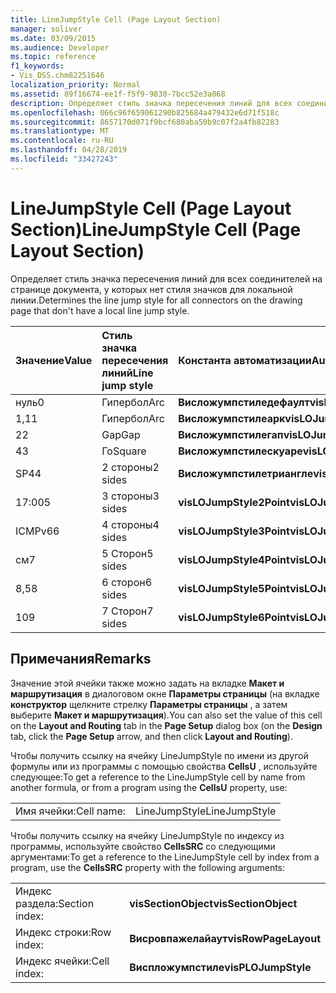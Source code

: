 ```yaml
---
title: LineJumpStyle Cell (Page Layout Section)
manager: soliver
ms.date: 03/09/2015
ms.audience: Developer
ms.topic: reference
f1_keywords:
- Vis_DSS.chm82251646
localization_priority: Normal
ms.assetid: 89f16674-ee1f-f5f9-9830-7bcc52e3a068
description: Определяет стиль значка пересечения линий для всех соединителей на странице документа, у которых нет стиля значков для локальной линии.
ms.openlocfilehash: 066c96f659061290b825684a479432e6d71f518c
ms.sourcegitcommit: 8657170d071f9bcf680aba50b9c07f2a4fb82283
ms.translationtype: MT
ms.contentlocale: ru-RU
ms.lasthandoff: 04/28/2019
ms.locfileid: "33427243"
---
```

# <a name="linejumpstyle-cell-page-layout-section"></a><span data-ttu-id="cc0a1-103">LineJumpStyle Cell (Page Layout Section)</span><span class="sxs-lookup"><span data-stu-id="cc0a1-103">LineJumpStyle Cell (Page Layout Section)</span></span>

<span data-ttu-id="cc0a1-104">Определяет стиль значка пересечения линий для всех соединителей на странице документа, у которых нет стиля значков для локальной линии.</span><span class="sxs-lookup"><span data-stu-id="cc0a1-104">Determines the line jump style for all connectors on the drawing page that don't have a local line jump style.</span></span>
  
|<span data-ttu-id="cc0a1-105">**Значение**</span><span class="sxs-lookup"><span data-stu-id="cc0a1-105">**Value**</span></span>|<span data-ttu-id="cc0a1-106">**Стиль значка пересечения линий**</span><span class="sxs-lookup"><span data-stu-id="cc0a1-106">**Line jump style**</span></span>|<span data-ttu-id="cc0a1-107">**Константа автоматизации**</span><span class="sxs-lookup"><span data-stu-id="cc0a1-107">**Automation constant**</span></span>|
|:-----|:-----|:-----|
|<span data-ttu-id="cc0a1-108">нуль</span><span class="sxs-lookup"><span data-stu-id="cc0a1-108">0</span></span>  <br/> |<span data-ttu-id="cc0a1-109">Гипербол</span><span class="sxs-lookup"><span data-stu-id="cc0a1-109">Arc</span></span>  <br/> |<span data-ttu-id="cc0a1-110">**Висложумпстиледефаулт**</span><span class="sxs-lookup"><span data-stu-id="cc0a1-110">**visLOJumpStyleDefault**</span></span> <br/> |
|<span data-ttu-id="cc0a1-111">1,1</span><span class="sxs-lookup"><span data-stu-id="cc0a1-111">1</span></span>  <br/> |<span data-ttu-id="cc0a1-112">Гипербол</span><span class="sxs-lookup"><span data-stu-id="cc0a1-112">Arc</span></span>  <br/> |<span data-ttu-id="cc0a1-113">**Висложумпстилеарк**</span><span class="sxs-lookup"><span data-stu-id="cc0a1-113">**visLOJumpStyleArc**</span></span> <br/> |
|<span data-ttu-id="cc0a1-114">2</span><span class="sxs-lookup"><span data-stu-id="cc0a1-114">2</span></span>  <br/> |<span data-ttu-id="cc0a1-115">Gap</span><span class="sxs-lookup"><span data-stu-id="cc0a1-115">Gap</span></span>  <br/> |<span data-ttu-id="cc0a1-116">**Висложумпстилегап**</span><span class="sxs-lookup"><span data-stu-id="cc0a1-116">**visLOJumpStyleGap**</span></span> <br/> |
|<span data-ttu-id="cc0a1-117">4</span><span class="sxs-lookup"><span data-stu-id="cc0a1-117">3</span></span>  <br/> |<span data-ttu-id="cc0a1-118">Го</span><span class="sxs-lookup"><span data-stu-id="cc0a1-118">Square</span></span>  <br/> |<span data-ttu-id="cc0a1-119">**Висложумпстилескуаре**</span><span class="sxs-lookup"><span data-stu-id="cc0a1-119">**visLOJumpStyleSquare**</span></span> <br/> |
|<span data-ttu-id="cc0a1-120">SP4</span><span class="sxs-lookup"><span data-stu-id="cc0a1-120">4</span></span>  <br/> |<span data-ttu-id="cc0a1-121">2 стороны</span><span class="sxs-lookup"><span data-stu-id="cc0a1-121">2 sides</span></span>  <br/> |<span data-ttu-id="cc0a1-122">**Висложумпстилетриангле**</span><span class="sxs-lookup"><span data-stu-id="cc0a1-122">**visLOJumpStyleTriangle**</span></span> <br/> |
|<span data-ttu-id="cc0a1-123">17:00</span><span class="sxs-lookup"><span data-stu-id="cc0a1-123">5</span></span>  <br/> |<span data-ttu-id="cc0a1-124">3 стороны</span><span class="sxs-lookup"><span data-stu-id="cc0a1-124">3 sides</span></span>  <br/> |<span data-ttu-id="cc0a1-125">**visLOJumpStyle2Point**</span><span class="sxs-lookup"><span data-stu-id="cc0a1-125">**visLOJumpStyle2Point**</span></span> <br/> |
|<span data-ttu-id="cc0a1-126">ICMPv6</span><span class="sxs-lookup"><span data-stu-id="cc0a1-126">6</span></span>  <br/> |<span data-ttu-id="cc0a1-127">4 стороны</span><span class="sxs-lookup"><span data-stu-id="cc0a1-127">4 sides</span></span>  <br/> |<span data-ttu-id="cc0a1-128">**visLOJumpStyle3Point**</span><span class="sxs-lookup"><span data-stu-id="cc0a1-128">**visLOJumpStyle3Point**</span></span> <br/> |
|<span data-ttu-id="cc0a1-129">см</span><span class="sxs-lookup"><span data-stu-id="cc0a1-129">7</span></span>  <br/> |<span data-ttu-id="cc0a1-130">5 Сторон</span><span class="sxs-lookup"><span data-stu-id="cc0a1-130">5 sides</span></span>  <br/> |<span data-ttu-id="cc0a1-131">**visLOJumpStyle4Point**</span><span class="sxs-lookup"><span data-stu-id="cc0a1-131">**visLOJumpStyle4Point**</span></span> <br/> |
|<span data-ttu-id="cc0a1-132">8,5</span><span class="sxs-lookup"><span data-stu-id="cc0a1-132">8</span></span>  <br/> |<span data-ttu-id="cc0a1-133">6 сторон</span><span class="sxs-lookup"><span data-stu-id="cc0a1-133">6 sides</span></span>  <br/> |<span data-ttu-id="cc0a1-134">**visLOJumpStyle5Point**</span><span class="sxs-lookup"><span data-stu-id="cc0a1-134">**visLOJumpStyle5Point**</span></span> <br/> |
|<span data-ttu-id="cc0a1-135">10</span><span class="sxs-lookup"><span data-stu-id="cc0a1-135">9</span></span>  <br/> |<span data-ttu-id="cc0a1-136">7 Сторон</span><span class="sxs-lookup"><span data-stu-id="cc0a1-136">7 sides</span></span>  <br/> |<span data-ttu-id="cc0a1-137">**visLOJumpStyle6Point**</span><span class="sxs-lookup"><span data-stu-id="cc0a1-137">**visLOJumpStyle6Point**</span></span> <br/> |
   
## <a name="remarks"></a><span data-ttu-id="cc0a1-138">Примечания</span><span class="sxs-lookup"><span data-stu-id="cc0a1-138">Remarks</span></span>

<span data-ttu-id="cc0a1-139">Значение этой ячейки также можно задать на вкладке **Макет и маршрутизация** в диалоговом окне **Параметры страницы** (на вкладке **конструктор** щелкните стрелку **Параметры страницы** , а затем выберите **Макет и маршрутизация**).</span><span class="sxs-lookup"><span data-stu-id="cc0a1-139">You can also set the value of this cell on the **Layout and Routing** tab in the **Page Setup** dialog box (on the **Design** tab, click the **Page Setup** arrow, and then click **Layout and Routing**).</span></span>
  
<span data-ttu-id="cc0a1-140">Чтобы получить ссылку на ячейку LineJumpStyle по имени из другой формулы или из программы с помощью свойства **CellsU** , используйте следующее:</span><span class="sxs-lookup"><span data-stu-id="cc0a1-140">To get a reference to the LineJumpStyle cell by name from another formula, or from a program using the **CellsU** property, use:</span></span> 
  
|||
|:-----|:-----|
|<span data-ttu-id="cc0a1-141">Имя ячейки:</span><span class="sxs-lookup"><span data-stu-id="cc0a1-141">Cell name:</span></span>  <br/> |<span data-ttu-id="cc0a1-142">LineJumpStyle</span><span class="sxs-lookup"><span data-stu-id="cc0a1-142">LineJumpStyle</span></span>  <br/> |
   
<span data-ttu-id="cc0a1-143">Чтобы получить ссылку на ячейку LineJumpStyle по индексу из программы, используйте свойство **CellsSRC** со следующими аргументами:</span><span class="sxs-lookup"><span data-stu-id="cc0a1-143">To get a reference to the LineJumpStyle cell by index from a program, use the **CellsSRC** property with the following arguments:</span></span> 
  
|||
|:-----|:-----|
|<span data-ttu-id="cc0a1-144">Индекс раздела:</span><span class="sxs-lookup"><span data-stu-id="cc0a1-144">Section index:</span></span>  <br/> |<span data-ttu-id="cc0a1-145">**visSectionObject**</span><span class="sxs-lookup"><span data-stu-id="cc0a1-145">**visSectionObject**</span></span> <br/> |
|<span data-ttu-id="cc0a1-146">Индекс строки:</span><span class="sxs-lookup"><span data-stu-id="cc0a1-146">Row index:</span></span>  <br/> |<span data-ttu-id="cc0a1-147">**Висровпажелайаут**</span><span class="sxs-lookup"><span data-stu-id="cc0a1-147">**visRowPageLayout**</span></span> <br/> |
|<span data-ttu-id="cc0a1-148">Индекс ячейки:</span><span class="sxs-lookup"><span data-stu-id="cc0a1-148">Cell index:</span></span>  <br/> |<span data-ttu-id="cc0a1-149">**Виспложумпстиле**</span><span class="sxs-lookup"><span data-stu-id="cc0a1-149">**visPLOJumpStyle**</span></span> <br/> |
   

